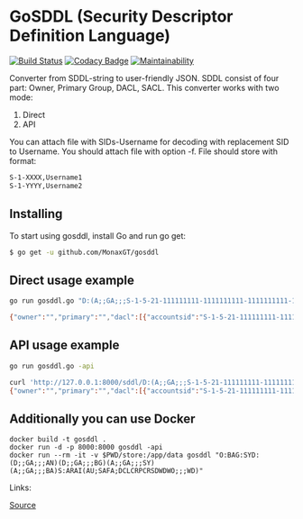 GoSDDL (Security Descriptor Definition Language)
===============================================
[![Build Status](https://travis-ci.org/MonaxGT/gosddl.svg?branch=master)](https://travis-ci.org/MonaxGT/gosddl)
[![Codacy Badge](https://api.codacy.com/project/badge/Grade/70d6bf54dd2547d894ee7ba7a9247285)](https://app.codacy.com/app/MonaxGT/gosddl?utm_source=github.com&utm_medium=referral&utm_content=MonaxGT/gosddl&utm_campaign=Badge_Grade_Dashboard)
[![Maintainability](https://api.codeclimate.com/v1/badges/69e05e119408b9f830d4/maintainability)](https://codeclimate.com/github/MonaxGT/gosddl/maintainability)

Converter from SDDL-string to user-friendly JSON. SDDL consist of four part: Owner, Primary Group, DACL, SACL.
This converter works with two mode:

1) Direct
2) API

You can attach file with SIDs-Username for decoding with replacement SID to Username.
You should attach file with option -f. File should store with format:

```sh
S-1-XXXX,Username1
S-1-YYYY,Username2
```

Installing
------------------------------------------------

To start using gosddl, install Go and run go get:

```sh
$ go get -u github.com/MonaxGT/gosddl
```

Direct usage example
------------------------------------------------

```sh
go run gosddl.go "D:(A;;GA;;;S-1-5-21-111111111-1111111111-1111111111-11111)(A;;GA;;;SY)(A;;GXGR;;;S-1-5-5-1-1111111111)(A;;GA;;;BA)"

{"owner":"","primary":"","dacl":[{"accountsid":"S-1-5-21-111111111-1111111111-1111111111-11111","aceType":"ACCESS ALLOWED","aceflags":[""],"rights":["GENERIC_ALL"],"objectguid":"","InheritObjectGuid":""},{"accountsid":"Local system","aceType":"ACCESS ALLOWED","aceflags":[""],"rights":["GENERIC_ALL"],"objectguid":"","InheritObjectGuid":""},{"accountsid":"S-1-5-5-1-1111111111","aceType":"ACCESS ALLOWED","aceflags":[""],"rights":["GENERIC_EXECUTE","GENERIC_READ"],"objectguid":"","InheritObjectGuid":""},{"accountsid":"Built-in administrators","aceType":"ACCESS ALLOWED","aceflags":[""],"rights":["GENERIC_ALL"],"objectguid":"","InheritObjectGuid":""}],"daclInheritFlags":null,"sacl":null,"saclInheritFlags":null}
```

API usage example
------------------------------------------------

```sh
go run gosddl.go -api

curl 'http://127.0.0.1:8000/sddl/D:(A;;GA;;;S-1-5-21-111111111-1111111111-1111111111-11111)(A;;GA;;;SY)(A;;GXGR;;;S-1-5-5-1-1111111111)(A;;GA;;;BA)'
{"owner":"","primary":"","dacl":[{"accountsid":"S-1-5-21-111111111-1111111111-1111111111-11111","aceType":"ACCESS ALLOWED","aceflags":[""],"rights":["GENERIC_ALL"],"objectguid":"","InheritObjectGuid":""},{"accountsid":"Local system","aceType":"ACCESS ALLOWED","aceflags":[""],"rights":["GENERIC_ALL"],"objectguid":"","InheritObjectGuid":""},{"accountsid":"S-1-5-5-1-1111111111","aceType":"ACCESS ALLOWED","aceflags":[""],"rights":["GENERIC_EXECUTE","GENERIC_READ"],"objectguid":"","InheritObjectGuid":""},{"accountsid":"Built-in administrators","aceType":"ACCESS ALLOWED","aceflags":[""],"rights":["GENERIC_ALL"],"objectguid":"","InheritObjectGuid":""}],"daclInheritFlags":null,"sacl":null,"saclInheritFlags":null}
```

Additionally you can use Docker
------------------------------------------------

```docker
docker build -t gosddl .
docker run -d -p 8000:8000 gosddl -api
docker run --rm -it -v $PWD/store:/app/data gosddl "O:BAG:SYD:(D;;GA;;;AN)(D;;GA;;;BG)(A;;GA;;;SY)(A;;GA;;;BA)S:ARAI(AU;SAFA;DCLCRPCRSDWDWO;;;WD)"
```

Links:

[Source](https://docs.microsoft.com/en-us/windows/desktop/secauthz/security-descriptor-definition-language)
